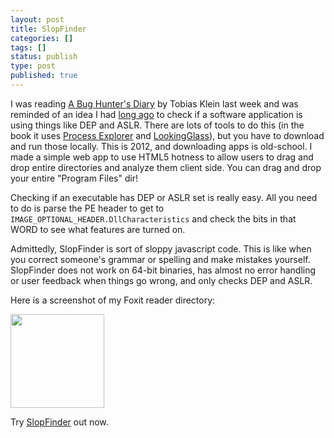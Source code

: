 ```yaml
---
layout: post
title: SlopFinder
categories: []
tags: []
status: publish
type: post
published: true
---
```

I was reading <a href="http://www.amazon.com/Bug-Hunters-Diary-Software-Security/dp/1593273851">A Bug Hunter's Diary</a> by Tobias Klein last week and was reminded of an idea I had <a href="http://0xdabbad00.com/2010/09/12/idea-tool-to-rate-use-of-defense-in-depth/">long ago</a> to check if a software application is using things like DEP and ASLR.  There are lots of tools to do this (in the book it uses <a href="http://technet.microsoft.com/en-us/sysinternals/bb896653.aspx">Process Explorer</a> and <a href="http://www.erratasec.com/lookingglass.html">LookingGlass</a>), but you have to download and run those locally. This is 2012, and downloading apps is old-school.  I made a simple web app to use HTML5 hotness to allow users to drag and drop entire directories and analyze them client side.  You can drag and drop your entire "Program Files" dir!

Checking if an executable has DEP or ASLR set is really easy.  All you need to do is parse the PE header to get to `IMAGE_OPTIONAL_HEADER.DllCharacteristics` and check the bits in that WORD to see what features are turned on.

Admittedly, SlopFinder is sort of sloppy javascript code.  This is like when you correct someone's grammar or spelling and make mistakes yourself.  SlopFinder does not work on 64-bit binaries, has almost no error handling or user feedback when things go wrong, and only checks DEP and ASLR.

Here is a screenshot of my Foxit reader directory:

<a href="http://0xdabbad00.com/wp-content/uploads/2012/11/slopfinder2.png"><img src="http://0xdabbad00.com/wp-content/uploads/2012/11/slopfinder2-150x150.png" alt="" title="SlopFinder on FoxIt reader" width="150" height="150" class="alignnone size-thumbnail wp-image-523" /></a>

Try <a href="http://icebuddha.com/slopfinder.htm">SlopFinder</a> out now.
